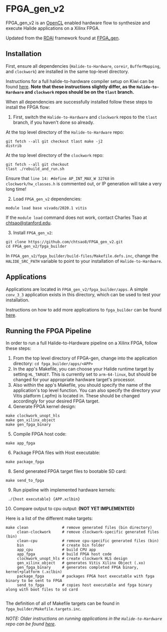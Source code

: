 # FPGA_gen_v2
FPGA_gen_v2 is an [OpenCL](https://www.khronos.org/registry/OpenCL/specs/3.0-unified/html/OpenCL_API.html#opencl-runtime) enabled hardware flow to synthesize and execute Halide applications on a Xilinx FPGA. 

Updated from the [RDAI](https://github.com/thenextged/rdai/blob/master/README.md) framework found at [FPGA_gen](https://github.com/chtsao8/FPGA-gen).

## Installation
First, ensure all dependencies (`Halide-to-Hardware`, `coreir`, `BufferMapping`, and `clockwork`) are installed in the same top-level directory.

Instructions for a full halide-to-hardware compiler setup on Kiwi can be found [here](https://github.com/StanfordAHA/Halide-to-Hardware/blob/clockwork/INSTALL.md). **Note that these instructions slightly differ, as the `Halide-to-Hardware` and `clockwork` repos should be on the `tlast` branch.**

When all dependencies are successfully installed follow these steps to install the FPGA flow:
  1. First, switch the `Halide-to-Hardware` and `clockwork` repos to the `tlast` branch, if you haven't done so already.
  
  At the top level directory of the `Halide-to-Hardware` repo:
    <pre><code>git fetch --all
    git checkout tlast
    make -j2 distrib</code></pre>
  At the top level directory of the `clockwork` repo:
      <pre><code>git fetch --all
      git checkout tlast
      ./rebuild_and_run.sh </code></pre>
  Ensure that `line 14: #define AP_INT_MAX_W 32768` in `clockwork/hw_classes.h` is commented out, or IP generation will take a very long time!
  
  2. Load `FPGA_gen_v2` dependencies:
<pre><code>module load base vivado/2020.1 vitis</code></pre>

If the `module load` command does not work, contact Charles Tsao at chtsao@stanford.edu.

  3. Install `FPGA_gen_v2`:
<pre><code>git clone https://github.com/chtsao8/FPGA_gen_v2.git
cd FPGA_gen_v2/fpga_builder</code></pre>
In `FPGA_gen_v2/fpga_builder/build-files/Makefile.defs.inc`, change the `HALIDE_SRC_PATH` variable to point to your installation of `Halide-to-Hardware`.
  
## Applications
Applications are located in `FPGA_gen_v2/fpga_builder/apps`. A simple `conv_3_3` application exists in this directory, which can be used to test your installation.

Instructions on how to add more applications to `fpga_builder` can be found [here](APPS.md).

## Running the FPGA Pipeline
In order to run a full Halide-to-Hardware pipeline on a Xilinx FPGA, follow these steps:
1. From the top level directory of FPGA-gen, change into the application directory: `cd fpga_builder/apps/<APP>`
2. In the app's Makefile, you can choose your Halide runtime target by setting `HL_TARGET`. This is currently set to `arm-64-linux`, but should be changed for your appropriate hardware target's processor.
3. Also within the app's Makefile, you should specify the name of the application's top level function. You can also specify the directory your Vitis platform (.xpfm) is located in. These should be changed accordingly for your desired FPGA target.
4. Generate FPGA kernel design: 
<pre><code>make clockwork_unopt_hls
make gen_xilinx_object
make gen_fpga_binary</code></pre>
5. Compile FPGA host code:
<pre><code>make app_fpga
</code></pre>
6. Package FPGA files with Host executable:
<pre><code>make package_fpga
</code></pre>
8. Send generated FPGA target files to bootable SD card:
<pre><code>make send_to_fpga
</code></pre>
9. Run pipeline with implemented hardware kernels: 
<pre><code> ./{host executable} {APP.xclbin}
</code></pre>
10. Compare output to cpu output: **(NOT YET IMPLEMENTED)**

Here is a list of the different make targets:
<pre><code>make clean               # remove generated files (bin directory)
     clean-clockwork     # remove clockwork-specific generated files (bin)
     clean-cpu           # remove cpu-specific generated files (bin)
     bin                 # create bin folder
     app_cpu             # build CPU app
     app_fpga            # build FPGA host code
     clockwork_unopt_hls # create clockwork HLS design
     gen_xilinx_object   # generates Vitis Xilinx Object (.xo)
     gen_fpga_binary     # generates completed FPGA binary, kernel+platform (.xclbin)
     package_fpga        # packages FPGA host executable with fpga binary to be sent to FPGA
     send_to_fpga        # copies host executable and fpga binary along with boot files to sd card
     </code></pre>

The definition of all of Makefile targets can be found in `fpga_builder/Makefile.targets.inc`.

*NOTE: Older instructions on running applications in the `Halide-to-Hardware` repo can be found [here](https://github.com/StanfordAHA/Halide-to-Hardware/blob/tlast/USAGE.md)*.
